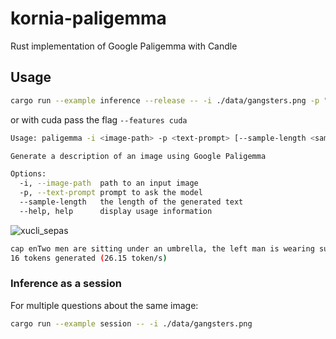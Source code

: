 # kornia-paligemma

Rust implementation of Google Paligemma with Candle

## Usage

```bash
cargo run --example inference --release -- -i ./data/gangsters.png -p "cap en" --sample-length 100
```
or with cuda pass the flag `--features cuda`


```bash
Usage: paligemma -i <image-path> -p <text-prompt> [--sample-length <sample-length>]

Generate a description of an image using Google Paligemma

Options:
  -i, --image-path  path to an input image
  -p, --text-prompt prompt to ask the model
  --sample-length   the length of the generated text
  --help, help      display usage information
```

![xucli_sepas](https://github.com/user-attachments/assets/388ea039-d024-4a19-8462-f658856043b9)

```bash
cap enTwo men are sitting under an umbrella, the left man is wearing sunglasses.
16 tokens generated (26.15 token/s)
```

### Inference as a session

For multiple questions about the same image:

```bash
cargo run --example session -- -i ./data/gangsters.png
```
